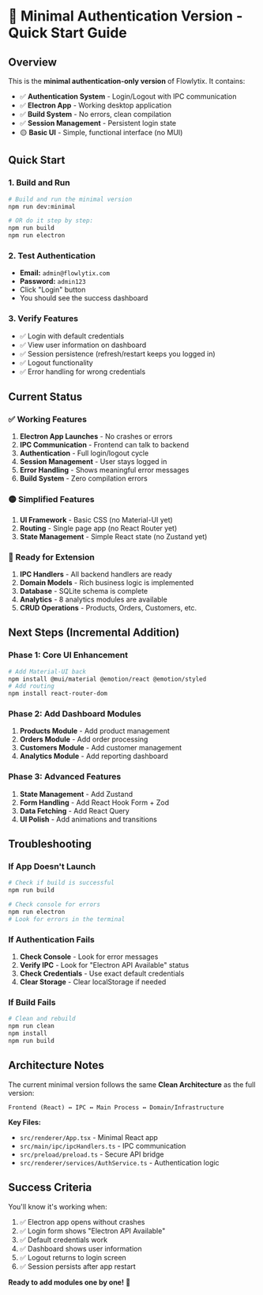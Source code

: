 # 🚀 Minimal Authentication Version - Quick Start Guide

## Overview

This is the **minimal authentication-only version** of Flowlytix. It contains:

- ✅ **Authentication System** - Login/Logout with IPC communication
- ✅ **Electron App** - Working desktop application
- ✅ **Build System** - No errors, clean compilation
- ✅ **Session Management** - Persistent login state
- 🟡 **Basic UI** - Simple, functional interface (no MUI)

## Quick Start

### 1. Build and Run

```bash
# Build and run the minimal version
npm run dev:minimal

# OR do it step by step:
npm run build
npm run electron
```

### 2. Test Authentication

- **Email:** `admin@flowlytix.com`
- **Password:** `admin123`
- Click "Login" button
- You should see the success dashboard

### 3. Verify Features

- ✅ Login with default credentials
- ✅ View user information on dashboard
- ✅ Session persistence (refresh/restart keeps you logged in)
- ✅ Logout functionality
- ✅ Error handling for wrong credentials

## Current Status

### ✅ Working Features

1. **Electron App Launches** - No crashes or errors
2. **IPC Communication** - Frontend can talk to backend
3. **Authentication** - Full login/logout cycle
4. **Session Management** - User stays logged in
5. **Error Handling** - Shows meaningful error messages
6. **Build System** - Zero compilation errors

### 🟡 Simplified Features

1. **UI Framework** - Basic CSS (no Material-UI yet)
2. **Routing** - Single page app (no React Router yet)
3. **State Management** - Simple React state (no Zustand yet)

### 🔧 Ready for Extension

1. **IPC Handlers** - All backend handlers are ready
2. **Domain Models** - Rich business logic is implemented
3. **Database** - SQLite schema is complete
4. **Analytics** - 8 analytics modules are available
5. **CRUD Operations** - Products, Orders, Customers, etc.

## Next Steps (Incremental Addition)

### Phase 1: Core UI Enhancement

```bash
# Add Material-UI back
npm install @mui/material @emotion/react @emotion/styled
# Add routing
npm install react-router-dom
```

### Phase 2: Add Dashboard Modules

1. **Products Module** - Add product management
2. **Orders Module** - Add order processing
3. **Customers Module** - Add customer management
4. **Analytics Module** - Add reporting dashboard

### Phase 3: Advanced Features

1. **State Management** - Add Zustand
2. **Form Handling** - Add React Hook Form + Zod
3. **Data Fetching** - Add React Query
4. **UI Polish** - Add animations and transitions

## Troubleshooting

### If App Doesn't Launch

```bash
# Check if build is successful
npm run build

# Check console for errors
npm run electron
# Look for errors in the terminal
```

### If Authentication Fails

1. **Check Console** - Look for error messages
2. **Verify IPC** - Look for "Electron API Available" status
3. **Check Credentials** - Use exact default credentials
4. **Clear Storage** - Clear localStorage if needed

### If Build Fails

```bash
# Clean and rebuild
npm run clean
npm install
npm run build
```

## Architecture Notes

The current minimal version follows the same **Clean Architecture** as the full version:

```
Frontend (React) ↔ IPC ↔ Main Process ↔ Domain/Infrastructure
```

**Key Files:**

- `src/renderer/App.tsx` - Minimal React app
- `src/main/ipc/ipcHandlers.ts` - IPC communication
- `src/preload/preload.ts` - Secure API bridge
- `src/renderer/services/AuthService.ts` - Authentication logic

## Success Criteria

You'll know it's working when:

1. ✅ Electron app opens without crashes
2. ✅ Login form shows "Electron API Available"
3. ✅ Default credentials work
4. ✅ Dashboard shows user information
5. ✅ Logout returns to login screen
6. ✅ Session persists after app restart

**Ready to add modules one by one!** 🎉
